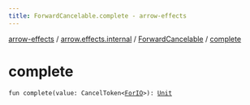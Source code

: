 ```yaml
---
title: ForwardCancelable.complete - arrow-effects
---
```


[arrow-effects](../../index.html) / [arrow.effects.internal](../index.html) / [ForwardCancelable](index.html) / [complete](./complete.html)

# complete

`fun complete(value: CancelToken<`[`ForIO`](../../arrow.effects/-for-i-o.html)`>): `[`Unit`](https://kotlinlang.org/api/latest/jvm/stdlib/kotlin/-unit/index.html)
